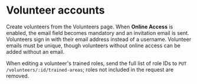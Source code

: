 # Volunteer accounts

Create volunteers from the Volunteers page. When **Online Access** is enabled, the email field becomes mandatory and an invitation email is sent.
Volunteers sign in with their email address instead of a username. Volunteer emails must be unique, though volunteers without online access can be added without an email.

When editing a volunteer's trained roles, send the full list of role IDs to `PUT /volunteers/:id/trained-areas`; roles not included in the request are removed.
